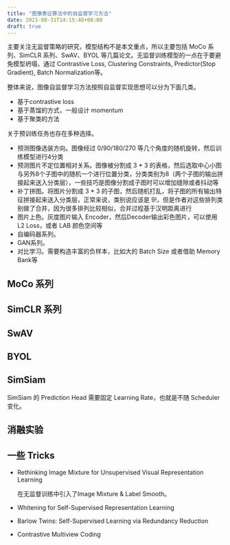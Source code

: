 ```yaml
---
title: "图像表征算法中的自监督学习方法"
date: 2021-08-31T14:15:48+08:00
draft: true
---
```


主要关注无监督策略的研究，模型结构不是本文重点，所以主要包括 MoCo 系列、SimCLR 系列、SwAV、BYOL 等几篇论文。无监督训练模型的一点在于要避免模型坍塌，通过 Contrastive Loss, Clustering Constraints, Predictor(Stop Gradient), Batch Normalization等。

整体来说，图像自监督学习方法按照自监督实现思想可以分为下面几类。

* 基于contrastive loss
* 基于蒸馏的方式，一般设计 momentum
* 基于聚类的方法

关于预训练任务也存在多种选择。

* 预测图像选装方向。图像经过 0/90/180/270 等几个角度的随机旋转，然后训练模型进行4分类
* 预测图片不定位置相对关系。图像被分割成 3 * 3 的表格，然后选取中心小图与另外8个子图中的随机一个进行位置分类，分类类别为8（两个子图的输出拼接起来送入分类层），一些技巧是图像分割成子图时可以增加缝隙或者抖动等
* 补丁拼图。将图片分割成 3 * 3 的子图，然后随机打乱，将子图的所有输出特征拼接起来送入分类层，正常来说，类别说应该是 9!，但是作者对这些排列类别做了合并，因为很多排列比较相似，合并过程基于汉明距离进行
* 图片上色。灰度图片输入 Encoder，然后Decoder输出彩色图片，可以使用 L2 Loss，或者 LAB 颜色空间等
* 自编码器系列。
* GAN系列。
* 对比学习。需要构造丰富的负样本，比如大的 Batch Size 或者借助 Memory Bank等

## MoCo 系列

## SimCLR 系列

## SwAV

## BYOL

## SimSiam

SimSiam 的 Prediction Head 需要固定 Learning Rate，也就是不随 Scheduler 变化。

## 消融实验

## 一些 Tricks

* Rethinking Image Mixture for Unsupervised Visual Representation Learning

  在无监督训练中引入了Image Mixture & Label Smooth。

* Whitening for Self-Supervised Representation Learning
* Barlow Twins: Self-Supervised Learning via Redundancy Reduction
* Contrastive Multiview Coding 
